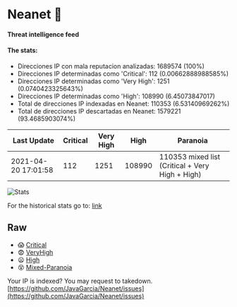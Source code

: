 # Neanet :hocho:
#### Threat intelligence feed
#### The stats:

- Direcciones IP con mala reputacion analizadas: 1689574 (100%)
- Direcciones IP determinadas como 'Critical':  112 (0.00662888988585%)
- Direcciones IP determinadas como 'Very High':  1251 (0.0740423325643%)
- Direcciones IP determinadas como 'High':  108990 (6.45073847017)
- Total de direcciones IP indexadas en Neanet:  110353 (6.53140969262%)
- Total de direcciones IP descartadas en Neanet:  1579221 (93.4685903074%)

| Last Update | Critical | Very High | High | Paranoia |
| --- | --- | --- | --- | --- |
| 2021-04-20 17:01:58 | 112 | 1251 | 108990 | 110353 mixed list (Critical + Very High + High)|

![Stats](https://docs.google.com/spreadsheets/d/e/2PACX-1vSnaNMIXVabIpDJjufMlzH7poXnshF3mgd8Is1g9ytUEzVsP5my4Trn8f-xkoLLQ38xpL3HtmUexLo6/pubchart?oid=501124687&format=image)

For the historical stats go to: [link](/stats.csv)
## Raw
- :scream: [Critical](https://raw.githubusercontent.com/JavaGarcia/Neanet/master/blacklists/neanet_critical.txt)
- :fearful: [VeryHigh](https://raw.githubusercontent.com/JavaGarcia/Neanet/master/blacklists/neanet_veryHigh.txtt)
- :frowning: [High](https://raw.githubusercontent.com/JavaGarcia/Neanet/master/blacklists/neanet_high.txt)
- :dizzy_face: [Mixed-Paranoia](https://raw.githubusercontent.com/JavaGarcia/Neanet/master/blacklists/neanet_all.txt)


Your IP is indexed? You may request to takedown. [https://github.com/JavaGarcia/Neanet/issues](https://github.com/JavaGarcia/Neanet/issues)




































































































































































































































































































































































































































































































































































































































































































































































































































































































































































































































































































































































































































































































































































































































































































































































































































































































































































































































































































































































































































































































































































































































































































































































































































































































































































































































































































































































































































































































































































































































































































































































































































































































































































































































































































































































































































































































































































































































































































































































































































































































































































































































































































































































































































































































































































































































































































































































































































































































































































































































































































































































































































































































































































































































































































































































































































































































































































































































































































































































